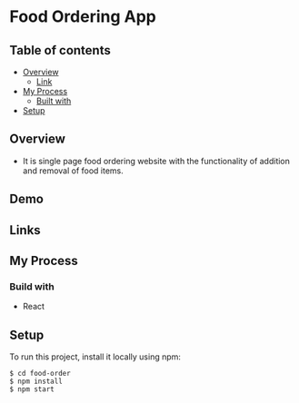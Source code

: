 # Food Ordering App
## Table of contents

* [Overview](#overview)
  * [Link](#link)
* [My Process](#my-process)
  * [Built with](#built-with)
* [Setup](#set-up)


## Overview

* It is single page food ordering website with the functionality of addition and removal of food items.

## Demo

## Links

## My Process

### Build with

* React

## Setup

To run this project, install it locally using npm:

```
$ cd food-order
$ npm install
$ npm start

```


